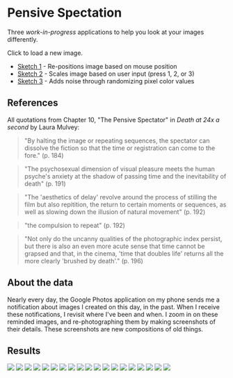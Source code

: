 # Pensive Spectation

Three _work-in-progress_ applications to help you look at your images differently.

Click to load a new image.

* [Sketch 1](sketches/projections_pensivespectation_1/projections_pensivespectation_1.pde) - Re-positions image based on mouse position
* [Sketch 2](sketches/projections_pensivespectation_1/projections_pensivespectation_2.pde) - Scales image based on user input (press 1, 2, or 3)
* [Sketch 3](sketches/projections_pensivespectation_1/projections_pensivespectation_3.pde) - Adds noise through randomizing pixel color values  


## References


All quotations from Chapter 10, "The Pensive Spectator" in *Death at 24x a second* by Laura Mulvey:

> "By halting the image or repeating sequences, the spectator can dissolve the fiction so that the time or registration can come to the fore." (p. 184)

> "The psychosexual dimension of visual pleasure meets the human psyche's anxiety at the shadow of passing time and the inevitability of death" (p. 191)

> "The 'aesthetics of delay' revolve around the process of stilling the film but also repitition, the return to certain moments or sequences, as well as slowing down the illusion of natural movement" (p. 192)

> "the compulsion to repeat" (p. 192)

> "Not only do the uncanny qualities of the photographic index persist, but there is also an even more acute sense that time cannot be grapsed and that, in the cinema, 'time that doubles life' returns all the more clearly 'brushed by death'." (p. 196)


## About the data

Nearly every day, the Google Photos application on my phone sends me a notification about images I created on this day, in the past. When I receive these notifications, I revisit where I've been and when. I zoom in on these reminded images, and re-photographing them by making screenshots of their details. These screenshots are new compositions of old things. 


## Results 

<img src="images/results_01.png" />
<img src="images/results_02.png" />
<img src="images/results_03.png" />
<img src="images/results_04.png" />
<img src="images/results_05.png" />
<img src="images/results_06.png" />
<img src="images/results_07.png" />
<img src="images/results_08.png" />
<img src="images/results_09.png" />
<img src="images/results_10.png" />
<img src="images/results_11.png" />
<img src="images/results_12.png" />
<img src="images/results_13.png" />
<img src="images/results_14.png" />
<img src="images/results_15.png" />
<img src="images/results_16.png" />
<img src="images/results_17.png" />
<img src="images/results_18.png" />
<img src="images/results_19.png" />

